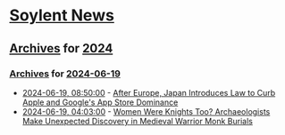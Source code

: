 # [Soylent News](../../../README.md)

## [Archives](../../index.md) for [2024](../index.md)

### [Archives](../../index.md) for [2024-06-19](index.md)

* [2024-06-19, 08:50:00](https://soylentnews.org/article.pl?sid=24/06/18/034255&from=rss) - [After Europe, Japan Introduces Law to Curb Apple and Google's App Store Dominance](https://soylentnews.org/article.pl?sid=24/06/18/034255&from=rss)
* [2024-06-19, 04:03:00](https://soylentnews.org/article.pl?sid=24/06/18/0130257&from=rss) - [Women Were Knights Too? Archaeologists Make Unexpected Discovery in Medieval Warrior Monk Burials](https://soylentnews.org/article.pl?sid=24/06/18/0130257&from=rss)
